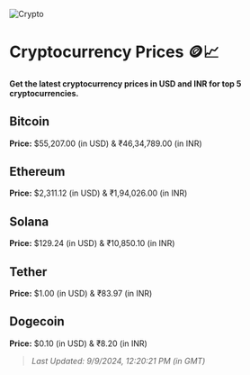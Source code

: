 
![Crypto](https://www.techguide.com.au/wp-content/uploads/2020/11/crypto3.jpeg)

# Cryptocurrency Prices 🪙📈

#### Get the latest cryptocurrency prices in USD and INR for top 5 cryptocurrencies.

## Bitcoin

**Price:** $55,207.00 (in USD) & ₹46,34,789.00 (in INR)

## Ethereum

**Price:** $2,311.12 (in USD) & ₹1,94,026.00 (in INR)

## Solana

**Price:** $129.24 (in USD) & ₹10,850.10 (in INR)

## Tether

**Price:** $1.00 (in USD) & ₹83.97 (in INR)

## Dogecoin

**Price:** $0.10 (in USD) & ₹8.20 (in INR)

> _Last Updated: 9/9/2024, 12:20:21 PM (in GMT)_
